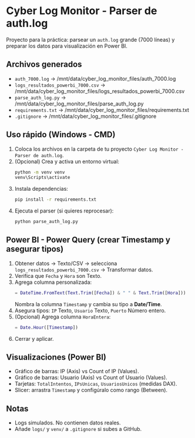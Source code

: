 # Cyber Log Monitor - Parser de auth.log

Proyecto para la práctica: parsear un `auth.log` grande (7000 líneas) y preparar los datos para visualización en Power BI.

## Archivos generados
- `auth_7000.log` -> /mnt/data/cyber_log_monitor_files/auth_7000.log
- `logs_resultados_powerbi_7000.csv` -> /mnt/data/cyber_log_monitor_files/logs_resultados_powerbi_7000.csv
- `parse_auth_log.py` -> /mnt/data/cyber_log_monitor_files/parse_auth_log.py
- `requirements.txt` -> /mnt/data/cyber_log_monitor_files/requirements.txt
- `.gitignore` -> /mnt/data/cyber_log_monitor_files/.gitignore

## Uso rápido (Windows - CMD)

1. Coloca los archivos en la carpeta de tu proyecto `Cyber Log Monitor - Parser de auth.log`.
2. (Opcional) Crea y activa un entorno virtual:
   ```cmd
   python -m venv venv
   venv\Scripts\activate
   ```
3. Instala dependencias:
   ```cmd
   pip install -r requirements.txt
   ```
4. Ejecuta el parser (si quieres reprocesar):
   ```cmd
   python parse_auth_log.py
   ```

## Power BI - Power Query (crear Timestamp y asegurar tipos)

1. Obtener datos → Texto/CSV → selecciona `logs_resultados_powerbi_7000.csv` → Transformar datos.
2. Verifica que `Fecha` y `Hora` son Texto.
3. Agrega columna personalizada:
   ```m
   = DateTime.FromText(Text.Trim([Fecha]) & " " & Text.Trim([Hora]))
   ```
   Nombra la columna `Timestamp` y cambia su tipo a **Date/Time**.
4. Asegura tipos: `IP` Texto, `Usuario` Texto, `Puerto` Número entero.
5. (Opcional) Agrega columna `HoraEntera`:
   ```m
   = Date.Hour([Timestamp])
   ```
6. Cerrar y aplicar.

## Visualizaciones (Power BI)
- Gráfico de barras: IP (Axis) vs Count of IP (Values).
- Gráfico de barras: Usuario (Axis) vs Count of Usuario (Values).
- Tarjetas: `TotalIntentos`, `IPsUnicas`, `UsuariosUnicos` (medidas DAX).
- Slicer: arrastra `Timestamp` y configúralo como rango (Between).

## Notas
- Logs simulados. No contienen datos reales.
- Añade `logs/` y `venv/` a `.gitignore` si subes a GitHub.
